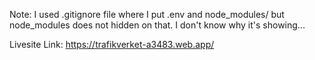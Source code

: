 
Note: I used .gitignore file where I put .env and node_modules/ but node_modules does not hidden on that. I don't know why it's showing...

Livesite Link: https://trafikverket-a3483.web.app/
